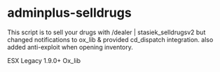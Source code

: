 # adminplus-selldrugs

This script is to sell your drugs with /dealer | stasiek_selldrugsv2 but changed notifications to ox_lib & provided cd_dispatch integration.
also added anti-exploit when opening inventory.

ESX Legacy 1.9.0+
Ox_lib
